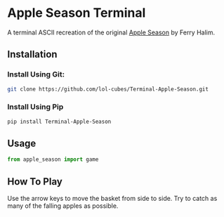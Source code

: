 # Apple Season Terminal

A terminal ASCII recreation of the original [Apple Season](http://www.ferryhalim.com/orisinal/g2/applegame.htm) by Ferry Halim.

## Installation

### Install Using Git:

```bash
git clone https://github.com/lol-cubes/Terminal-Apple-Season.git
```

### Install Using Pip

```bash
pip install Terminal-Apple-Season
```

## Usage

```python
from apple_season import game
```

## How To Play

Use the arrow keys to move the basket from side to side. Try to catch as many of the falling apples as possible.
